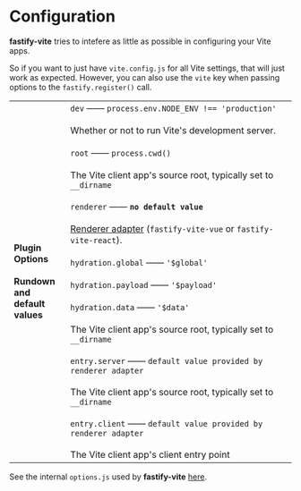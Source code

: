 
# Configuration

**fastify-vite** tries to intefere as little as possible in configuring your
Vite apps. 

So if you want to just have `vite.config.js` for all Vite settings,
that will just work as expected. However, you can also use the `vite` key
when passing options to the `fastify.register()` call.

<table class="infotable">
<tr style="width: 100%">
<td style="width: 20%">
<strong>Plugin Options</strong>
<br><br><b>Rundown and default values</b>
</td>
<td class="code-h" style="width: 80%">
<code class="h inline-block">dev</code>
—— <code>process.env.NODE​&lowbar;ENV !== 'production'</code>
<br><br>
Whether or not to run Vite's development server.
<br><br>
<code class="h inline-block">root</code>
—— <code>process.cwd()</code>
<br><br>The Vite client app's source root, typically set to <code>__dirname</code>
<br><br>
<code class="h inline-block">renderer</code>
—— <b><code>no default value</code></b>
<br><br><a href="/internals/renderer-api">Renderer adapter</a>
(<code>fastify-vite-vue</code> or <code>fastify-vite-react</code>).
<br><br>
<code class="h inline-block">hydration.global</code>
—— <code>'$global'</code>
<br><br>
<code class="h inline-block">hydration.payload</code>
—— <code>'$payload'</code>
<br><br>
<code class="h inline-block">hydration.data</code>
 —— <code>'$data'</code>
<br><br>The Vite client app's source root, typically set to <code>__dirname</code>
<br><br>
<code class="h inline-block">entry.server</code>
 —— <code>default value provided by renderer adapter</code>
<br><br>The Vite client app's source root, typically set to <code>__dirname</code>
<br><br>
<code class="h inline-block">entry.client</code>
 —— <code>default value provided by renderer adapter</code>
<br><br>The Vite client app's client entry point
</td>
</tr>
</table>

See the internal `options.js` used by <b>fastify-vite</b> [here](https://github.com/terixjs/fastify-vite/blob/main/packages/fastify-vite/options.js).
